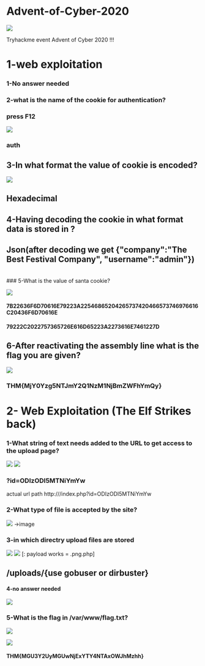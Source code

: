 # Advent-of-Cyber-2020
![](top.png)


Tryhackme event Advent of Cyber 2020 !!!

# 1-web exploitation 
### 1-No answer needed
### 2-what is the name of the cookie  for authentication?
### press F12 
![](4_1.png)
### auth

## 3-In what format the value of cookie is encoded?

![](1_1.png)

## Hexadecimal
## 4-Having decoding the cookie in what format data is stored in ?
## Json(after decoding we get {"company":"The Best Festival Company", "username":"admin"})
<br>
### 5-What is the value of santa cookie?

![](3_1.png)

#### 7B22636F6D70616E79223A22546865204265737420466573746976616C20436F6D70616E
#### 79222C2022757365726E616D65223A2273616E7461227D

## 6-After reactivating the assembly line what is the flag you are given?
![](2_1.png)
### THM{MjY0Yzg5NTJmY2Q1NzM1NjBmZWFhYmQy}


# 2- Web Exploitation (The Elf Strikes back)






### 1-What string of text needs added to the URL to get access to the upload page?
![](1_2.png)
![](2_2.png)

### ?id=ODIzODI5MTNiYmYw

actual url path http://<ip>/index.php?id=ODIzODI5MTNiYmYw

### 2-What type of file is accepted by the site?
![](3_2.png)
->image

### 3-in which directry upload files are stored
![](4_2.png)
![](5_2.png)
[: payload works = <reverse-shell-file>.png.php]

## /uploads/{use gobuser or dirbuster}

#### 4-no answer needed
![](7_2.png)

### 5-What is the flag in /var/www/flag.txt?
![](6_2.png)

![](8_2.png)
#### THM{MGU3Y2UyMGUwNjExYTY4NTAxOWJhMzhh}
